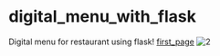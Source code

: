 # digital_menu_with_flask
Digital menu for restaurant using flask!
[first_page](https://user-images.githubusercontent.com/50569248/112320841-13439780-8cb8-11eb-9f89-e73e138d8604.png)
![2](https://user-images.githubusercontent.com/50569248/112321056-438b3600-8cb8-11eb-8ef5-7714756ccc0f.png)



